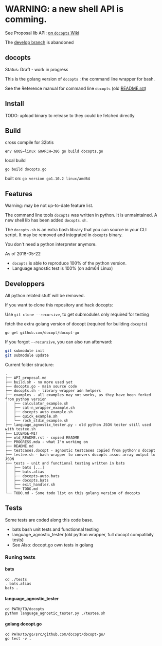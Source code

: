 # WARNING: a new shell API is comming.

See Proposal lib API: [on `docopts` Wiki](https://github.com/docopt/docopts/wiki)

The [develop branch](https://github.com/docopt/docopts/tree/develop) is abandoned

## docopts

Status: Draft - work in progress

This is the golang version  of `docopts` : the command line wrapper for bash.

See the Reference manual for command line `docopts` (old
[README.rst](old_README.rst))

## Install

TODO: upload binary to release to they could be fetched directly

## Build

cross compile for 32btis
```
env GOOS=linux GOARCH=386 go build docopts.go
```

local build
```
go build docopts.go
```

built on: `go version go1.10.2 linux/amd64`

## Features

Warning: may be not up-to-date feature list.

The command line tools `docopts` was written in python. It is unmaintained.
A new shell lib has been added `docopts.sh`.

The `docopts.sh` is an extra bash library that you can source in your CLI script.
It may be removed and integrated in `docopts` binary.

You don't need a python interpreter anymore.

As of 2018-05-22

* `docopts` is able to reproduce 100% of the python version.
* Language agnostic test is 100% (on adm64 Linux)

## Developpers

All python related stuff will be removed.

If you want to clone this repository and hack docopts:

Use `git clone --recursive`, to get submodules only required for testing

fetch the extra golang version of docopt (required for building `docopts`)

```
go get github.com/docopt/docopt-go
```

If you forgot `--recursive`, you can also run afterward:

~~~bash
git submodule init
git submodule update
~~~

Current folder structure:

~~~
.
├── API_proposal.md
├── build.sh - no more used yet
├── docopts.go - main source code
├── docopts.sh - library wrapper adn helpers
├── examples - all examples may not works, as they have been forked from python version
│   ├── calculator_example.sh
│   ├── cat-n_wrapper_example.sh
│   ├── docopts_auto_example.sh
│   ├── quick_example.sh
│   └── rock_stdin_example.sh
├── language_agnostic_tester.py - old python JSON tester still used with testee.sh
├── LICENSE-MIT
├── old_README.rst - copied README
├── PROGRESS.mda - what I'm working on
├── README.md
├── testcases.docopt - agnostic testcases copied from python's docopt
├── testee.sh - bash wrapper to convers docopts assoc array output to JSON
├── tests - unit and functional testing written in bats
│   ├── bats [...]
│   ├── bats.alias
│   ├── docopts-auto.bats
│   ├── docopts.bats
│   ├── exit_handler.sh
│   └── TODO.md
└── TODO.md - Some todo list on this golang version of docopts
~~~

## Tests

Some tests are coded along this code base.

- bats bash unit tests and functionnal testing
- language_agnostic_tester (old python wrapper, full docopt compatibily tests)
- See Also: docopt.go own tests in golang

### Runing tests

#### bats
```
cd ./tests
. bats.alias
bats .
```

#### language_agnostic_tester

```
cd PATH/TO/docopts
python language_agnostic_tester.py ./testee.sh
```

#### golang docopt.go

```
cd PATH/to/go/src/github.com/docopt/docopt-go/
go test -v .
```
